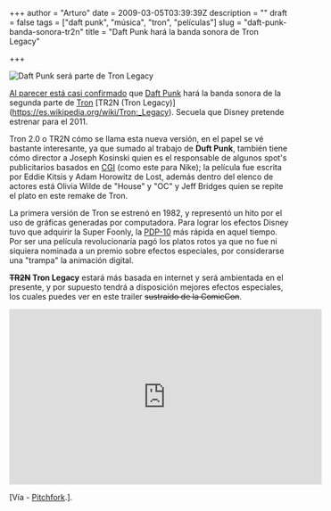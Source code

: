 +++
author = "Arturo"
date = 2009-03-05T03:39:39Z
description = ""
draft = false
tags = ["daft punk", "música", "tron", "películas"]
slug = "daft-punk-banda-sonora-tr2n"
title = "Daft Punk hará la banda sonora de Tron Legacy"

+++

![Daft Punk será parte de Tron Legacy](/images/import/144-tr2n.jpg)

[Al parecer está casi confirmado](https://upcomingfilmscores.blogspot.com/2009/03/daft-punk-tron-20.html) que [Daft Punk](https://es.wikipedia.org/wiki/Daft_Punk) hará la banda sonora de la segunda parte de [Tron](https://es.wikipedia.org/wiki/Tron) [TR2N (Tron Legacy)] (https://es.wikipedia.org/wiki/Tron:_Legacy). Secuela que Disney pretende estrenar para el 2011.

Tron 2.0 o TR2N cómo se llama esta nueva versión, en el papel se vé bastante interesante, ya que sumado al trabajo de **Duft Punk**, también tiene cómo director a Joseph Kosinski quien es el responsable de algunos spot's publicitarios basados en [CGI](https://es.wikipedia.org/wiki/Imagen_generada_por_computadora) (como este para Nike); la película fue escrita por Eddie Kitsis y Adam Horowitz de Lost, además dentro del elenco de actores está Olivia Wilde de "House" y "OC" y Jeff Bridges quien se repite el plato en este remake de Tron.

La primera versión de Tron se estrenó en 1982, y representó un hito por el uso de gráficas generadas por computadora. Para lograr los efectos Disney tuvo que adquirir la Super Foonly, la [PDP-10](https://es.wikipedia.org/wiki/PDP-10) más rápida en aquel tiempo. Por ser una película revolucionaría pagó los platos rotos ya que no fue ni siquiera nominada a un premio sobre efectos especiales, por considerarse una "trampa" la animación digital.

**<del datetime="2012-04-20T02:47:13+00:00">TR2N</del> Tron Legacy** estará más basada en internet y será ambientada en el presente, y por supuesto tendrá a disposición mejores efectos especiales, los cuales puedes ver en este trailer ~~sustraído de la ComicCon~~.

<iframe width="560" height="315" src="https://www.youtube.com/embed/L9szn1QQfas" frameborder="0" allow="autoplay; encrypted-media" allowfullscreen></iframe>

[Vía - <a href="http://www.pitchforkmedia.com/node/149534">Pitchfork</a>.].

